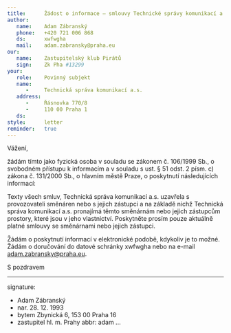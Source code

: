 ```yaml
---
title:      Žádost o informace – smlouvy Technické správy komunikací a.s. o pronájmu 
author:
   name:    Adam Zábranský
   phone:   +420 721 006 868
   ds:      xwfwgha
   mail:    adam.zabransky@praha.eu
our:
   name:    Zastupitelský klub Pirátů
   sign:    Zk Pha #13299
your:
   role:    Povinný subjekt
   name:    
      -     Technická správa komunikací a.s.
   address:
      -     Řásnovka 770/8
      -     110 00 Praha 1
   ds:      
style:      letter
reminder:   true
---
```


Vážení,

žádám tímto jako fyzická osoba v souladu se zákonem č. 106/1999 Sb., o svobodném přístupu k informacím a v souladu s ust. § 51 odst. 2 písm. c) zákona č. 131/2000 Sb., o hlavním městě Praze, o poskytnutí následujících informací: 

Texty všech smluv, Technická správa komunikací a.s. uzavřela s provozovateli směnáren nebo s jejich zástupci a na základě nichž Technická správa komunikací a.s. pronajímá těmto směnárnám nebo jejich zástupcům prostory, které jsou v jeho vlastnictví. Poskytněte prosím pouze aktuálně platné smlouvy se směnárnami nebo jejich zástupci.

Žádám o poskytnutí informací v elektronické podobě, kdykoliv je to možné. Žádám o doručování do datové schránky xwfwgha nebo na e-mail adam.zabransky@praha.eu.

S pozdravem

---
signature: 
  - Adam Zábranský
  - nar. 28. 12. 1993
  - bytem Zbynická 6, 153 00 Praha 16
  - zastupitel hl. m. Prahy
abbr:       adam
...
